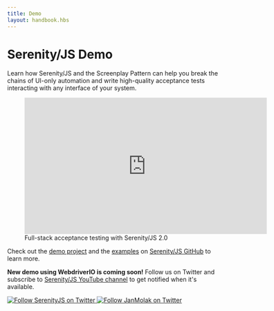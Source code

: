 ```yaml
---
title: Demo
layout: handbook.hbs
---
```

# Serenity/JS Demo

Learn how Serenity/JS and the Screenplay Pattern can help you break the chains of UI-only automation and write high-quality acceptance tests interacting with any interface of your system.


<figure>
    <iframe width="560" height="315" src="https://www.youtube.com/embed/djPMf-n93Rw" frameborder="0" allow="accelerometer; autoplay; encrypted-media; gyroscope; picture-in-picture" allowfullscreen></iframe>
    <figcaption><span>Full-stack acceptance testing with Serenity/JS 2.0</span></figcaption>
</figure>


Check out the [demo project](https://github.com/serenity-js/full-stack-acceptance-testing-demo) and the [examples](https://github.com/serenity-js/serenity-js/tree/2.x/examples) on [Serenity/JS GitHub](https://github.com/serenity-js/) to learn more.

<div class="pro-tip">
    <div class="icon"><i class="fab fa-youtube"></i></div>
    <div class="text">
        <p>
            <strong>New demo using WebdriverIO is coming soon!</strong>
            Follow us on Twitter and subscribe to <a href="https://www.youtube.com/channel/UC0RdeVPyjtJopVHvlLrXd1Q">Serenity/JS YouTube channel</a> to get notified when it's available.
        </p>
        <p>
            <a href="https://twitter.com/@SerenityJS" class="img-link">
                <img src="https://img.shields.io/twitter/follow/SerenityJS?style=social" alt="Follow SerenityJS on Twitter" />
            </a>
            <a href="https://twitter.com/@JanMolak" class="img-link">
                <img src="https://img.shields.io/twitter/follow/JanMolak?style=social" alt="Follow JanMolak on Twitter" />
            </a>
        </p>
    </div>
</div>

